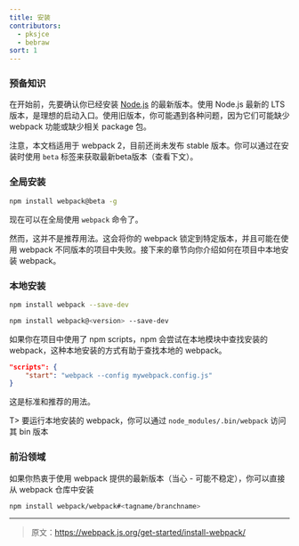 ```yaml
---
title: 安装
contributors:
  - pksjce
  - bebraw
sort: 1
---
```


### 预备知识

在开始前，先要确认你已经安装 [Node.js](https://nodejs.org/en/) 的最新版本。使用 Node.js 最新的 LTS 版本，是理想的启动入口。使用旧版本，你可能遇到各种问题，因为它们可能缺少 webpack 功能或缺少相关 package 包。

注意，本文档适用于 webpack 2，目前还尚未发布 stable 版本。你可以通过在安装时使用 ` beta ` 标签来获取最新beta版本（查看下文）。

### 全局安装

``` bash
npm install webpack@beta -g
```

现在可以在全局使用 `webpack` 命令了。

然而，这并不是推荐用法。这会将你的 webpack 锁定到特定版本，并且可能在使用 webpack 不同版本的项目中失败。接下来的章节向你介绍如何在项目中本地安装 webpack。

### 本地安装

``` bash
npm install webpack --save-dev

npm install webpack@<version> --save-dev
```

如果你在项目中使用了 npm scripts，npm 会尝试在本地模块中查找安装的 webpack，这种本地安装的方式有助于查找本地的 webpack。

```json
"scripts": {
	"start": "webpack --config mywebpack.config.js"
}
```

这是标准和推荐的用法。

T> 要运行本地安装的 webpack，你可以通过 `node_modules/.bin/webpack` 访问其 bin 版本


### 前沿领域

如果你热衷于使用 webpack 提供的最新版本（当心 - 可能不稳定），你可以直接从 webpack 仓库中安装

``` bash
npm install webpack/webpack#<tagname/branchname>
```

***

> 原文：https://webpack.js.org/get-started/install-webpack/